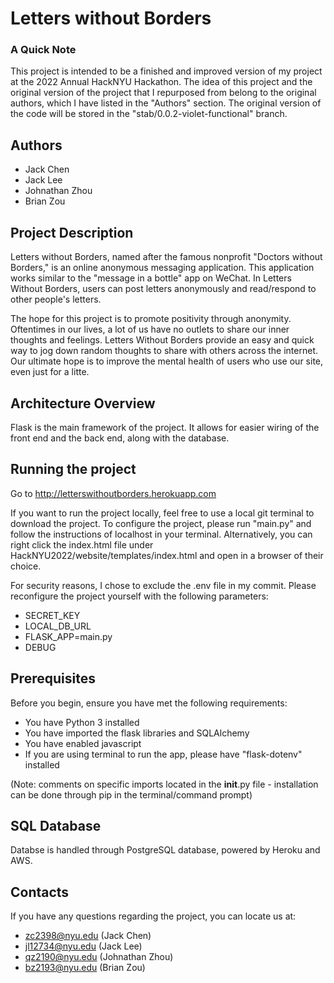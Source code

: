 # Letters without Borders

### A Quick Note
This project is intended to be a finished and improved version of my project at the 2022 Annual HackNYU Hackathon. The idea of this project and the original version of the project that I repurposed from belong to the original authors, which I have listed in the "Authors" section. The original version of the code will be stored in the "stab/0.0.2-violet-functional" branch. 

## Authors
* Jack Chen
* Jack Lee
* Johnathan Zhou
* Brian Zou

## Project Description
Letters without Borders, named after the famous nonprofit "Doctors without Borders," is an online anonymous messaging application. This application works similar to the "message in a bottle" app on WeChat. In Letters Without Borders, users can post letters anonymously and read/respond to other people's letters.

The hope for this project is to promote positivity through anonymity. Oftentimes in our lives, a lot of us have no outlets to share our inner thoughts and feelings. Letters Without Borders provide an easy and quick way to jog down random thoughts to share with others across the internet. Our ultimate hope is to improve the mental health of users who use our site, even just for a litte.

## Architecture Overview
Flask is the main framework of the project. It allows for easier wiring of
the front end and the back end, along with the database.

## Running the project
Go to http://letterswithoutborders.herokuapp.com

If you want to run the project locally, feel free to use a local git terminal to download the project. To configure the project, please run "main.py" and follow the instructions of localhost in your terminal. Alternatively, you can right click the index.html file under HackNYU2022/website/templates/index.html and open in a browser of their choice.

For security reasons, I chose to exclude the .env file in my commit. Please reconfigure the project yourself with the following parameters:
* SECRET_KEY
* LOCAL_DB_URL
* FLASK_APP=main.py
* DEBUG

## Prerequisites
Before you begin, ensure you have met the following requirements:
* You have Python 3 installed
* You have imported the flask libraries and SQLAlchemy 
* You have enabled javascript
* If you are using terminal to run the app, please have "flask-dotenv" installed

(Note: comments on specific imports located in the __init__.py file - 
installation can be done through pip in the terminal/command prompt)

## SQL Database
Databse is handled through PostgreSQL database, powered by Heroku and AWS. 

## Contacts
If you have any questions regarding the project, you can locate
us at:
* zc2398@nyu.edu (Jack Chen)
* jl12734@nyu.edu (Jack Lee)
* qz2190@nyu.edu (Johnathan Zhou)
* bz2193@nyu.edu (Brian Zou)


















